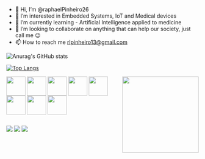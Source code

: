 - 👋 Hi, I’m @raphaelPinheiro26
- 👀 I’m interested in Embedded Systems, IoT and Medical devices
- 🌱 I’m currently learning - Artificial Intelligence applied to medicine
- 💞️ I’m looking to collaborate on anything that can help our society, just call me :wink:
- 📫 How to reach me rlpinheiro13@gmail.com


![Anurag's GitHub stats](https://github-readme-stats.vercel.app/api?username=raphaelPinheiro26&count_private=true&show_icons=true&theme=merko)

[![Top Langs](https://github-readme-stats.vercel.app/api/top-langs/?username=raphaelPinheiro26&layout=compact&theme=merko)](https://github.com/anuraghazra/github-readme-stats)

<div> 
    <img align="right" src="https://media.giphy.com/media/IL4iTvQH0MjS/giphy.gif" width="200" height="200" />
</div>

<div>
    <img align="center" height="50" width="50" src="https://cdn.jsdelivr.net/gh/devicons/devicon/icons/linux/linux-original.svg">
    <img align="center" height="50" width="50" src="https://cdn3.iconfinder.com/data/icons/developer-files-2-add-on/48/v-57-512.png">
    <img align="center" height="50" width="50" src="https://i.pinimg.com/564x/8c/b1/8c/8cb18c72082d13eb581cf6d452e8e266.jpg">
    <img align="center" height="50" width="50" src="https://cdn.jsdelivr.net/gh/devicons/devicon/icons/embeddedc/embeddedc-original-wordmark.svg">
    <img align="center" height="50" width="50" src="https://cdn.jsdelivr.net/gh/devicons/devicon/icons/c/c-original.svg">
    <img align="center" height="50" width="50" src="https://cdn.jsdelivr.net/gh/devicons/devicon/icons/cplusplus/cplusplus-original.svg">
    <img align="center" height="50" width="50" src="https://cdn.jsdelivr.net/gh/devicons/devicon/icons/python/python-original.svg">
    <img align="center" height="50" width="50" src="https://cdn.jsdelivr.net/gh/devicons/devicon/icons/java/java-original.svg">
    
</div>




##

<div>
	<a href="mailto:rlpinheiro13@gmail.com"><img src="https://img.shields.io/badge/Gmail-D14836?style=for-the-badge&logo=gmail&logoColor=white"></a>
  	<a href="www.linkedin.com/in/raphael-lopes-pinheiro-148772bb"><img src="https://img.shields.io/badge/LinkedIn-0077B5?style=for-the-badge&logo=linkedin&logoColor=white"></a>
  <a href=""><img src="https://img.shields.io/badge/YouTube-FF0000?style=for-the-badge&logo=youtube&logoColor=white"></a>  
</div>



